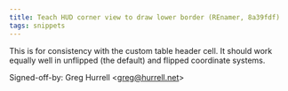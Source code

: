 ```yaml
---
title: Teach HUD corner view to draw lower border (REnamer, 8a39fdf)
tags: snippets
---
```


This is for consistency with the custom table header cell. It should work equally well in unflipped (the default) and flipped coordinate systems.

Signed-off-by: Greg Hurrell &lt;greg@hurrell.net&gt;
